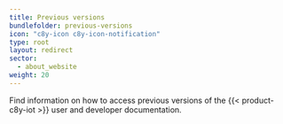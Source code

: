 ```yaml
---
title: Previous versions
bundlefolder: previous-versions
icon: "c8y-icon c8y-icon-notification"
type: root
layout: redirect
sector:
  - about_website
weight: 20
---
```


Find information on how to access previous versions of the {{< product-c8y-iot >}} user and developer documentation.
